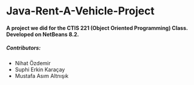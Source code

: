 # Java-Rent-A-Vehicle-Project
#### A project we did for the CTIS 221 (Object Oriented Programming) Class. Developed on NetBeans 8.2.

##### Contributors:
* Nihat Özdemir
* Suphi Erkin Karaçay
* Mustafa Asım Altnışık
